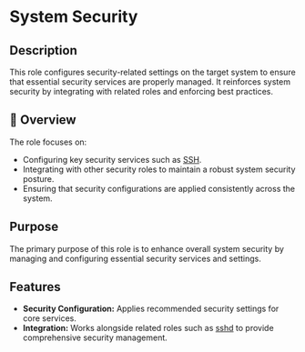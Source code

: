 # System Security

## Description

This role configures security-related settings on the target system to ensure that essential security services are properly managed. It reinforces system security by integrating with related roles and enforcing best practices.

## 📌 Overview

The role focuses on:
- Configuring key security services such as [SSH](https://en.wikipedia.org/wiki/Secure_Shell).
- Integrating with other security roles to maintain a robust system security posture.
- Ensuring that security configurations are applied consistently across the system.

## Purpose

The primary purpose of this role is to enhance overall system security by managing and configuring essential security services and settings.

## Features

- **Security Configuration:** Applies recommended security settings for core services.
- **Integration:** Works alongside related roles such as [sshd](https://en.wikipedia.org/wiki/SSH_daemon) to provide comprehensive security management.
